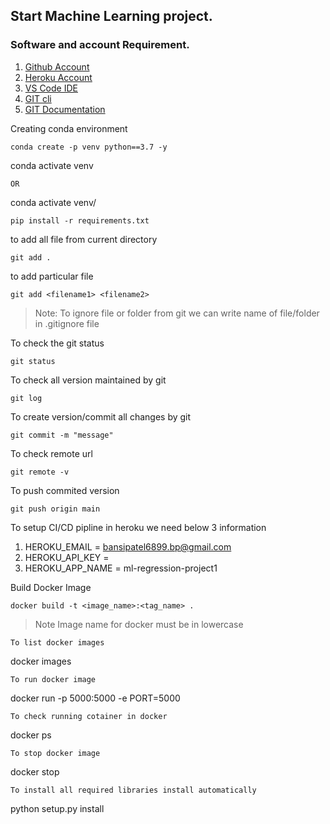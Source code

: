 ## Start Machine Learning project.

### Software and account Requirement.

1. [Github Account](https://github.com)
2. [Heroku Account](https://dashboard.heroku.com/login)
3. [VS Code IDE](https://code.visualstudio.com/download)
4. [GIT cli](https://git-scm.com/downloads)
5. [GIT Documentation](https://git-scm.com/docs/gittutorial)

Creating conda environment
```
conda create -p venv python==3.7 -y
```
conda activate venv
```
OR
```
conda activate venv/
```
pip install -r requirements.txt
```
to add all file from current directory
```
git add .
```
to add particular file
```
git add <filename1> <filename2>
```
>Note: To ignore file or folder from git we can write name of file/folder in .gitignore file

To check the git status
```
git status
```
To check all version maintained by git
```
git log
```
To create version/commit all changes by git
```
git commit -m "message"
```
To check remote url
```
git remote -v
```
To push commited version
```
git push origin main
```
To setup CI/CD pipline in heroku we need below 3 information

1. HEROKU_EMAIL = bansipatel6899.bp@gmail.com
2. HEROKU_API_KEY = <API Key>
3. HEROKU_APP_NAME = ml-regression-project1


Build Docker Image
```
docker build -t <image_name>:<tag_name> .
```
>Note Image name for docker must be in lowercase

```
To list docker images
```
docker images
```
To run docker image
```
docker run -p 5000:5000 -e PORT=5000 <image ID>
```
To check running cotainer in docker
```
docker ps
```
To stop docker image
```
docker stop <container id>
```
To install all required libraries install automatically
```
python setup.py install
```
